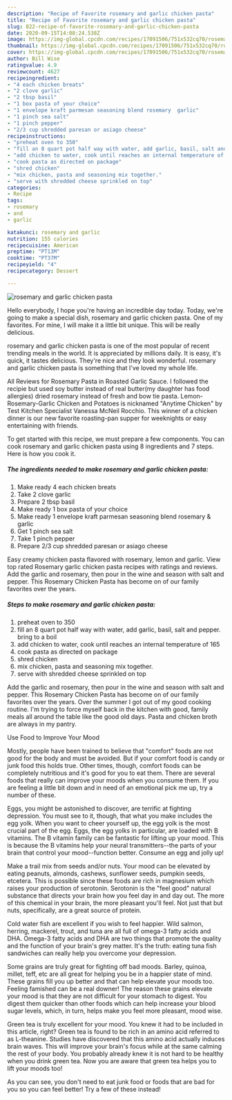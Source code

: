 ```yaml
---
description: "Recipe of Favorite rosemary and garlic chicken pasta"
title: "Recipe of Favorite rosemary and garlic chicken pasta"
slug: 822-recipe-of-favorite-rosemary-and-garlic-chicken-pasta
date: 2020-09-15T14:08:24.538Z
image: https://img-global.cpcdn.com/recipes/17091506/751x532cq70/rosemary-and-garlic-chicken-pasta-recipe-main-photo.jpg
thumbnail: https://img-global.cpcdn.com/recipes/17091506/751x532cq70/rosemary-and-garlic-chicken-pasta-recipe-main-photo.jpg
cover: https://img-global.cpcdn.com/recipes/17091506/751x532cq70/rosemary-and-garlic-chicken-pasta-recipe-main-photo.jpg
author: Bill Wise
ratingvalue: 4.9
reviewcount: 4627
recipeingredient:
- "4 each chicken breats"
- "2 clove garlic"
- "2 tbsp basil"
- "1 box pasta of your choice"
- "1 envelope kraft parmesan seasoning blend rosemary  garlic"
- "1 pinch sea salt"
- "1 pinch pepper"
- "2/3 cup shredded paresan or asiago cheese"
recipeinstructions:
- "preheat oven to 350"
- "fill an 8 quart pot half way with water, add garlic, basil, salt and pepper. bring to a boil"
- "add chicken to water, cook until reaches an internal temperature of 165"
- "cook pasta as directed on package"
- "shred chicken"
- "mix chicken, pasta and seasoning mix together."
- "serve with shredded cheese sprinkled on top"
categories:
- Recipe
tags:
- rosemary
- and
- garlic

katakunci: rosemary and garlic 
nutrition: 155 calories
recipecuisine: American
preptime: "PT13M"
cooktime: "PT37M"
recipeyield: "4"
recipecategory: Dessert

---
```



![rosemary and garlic chicken pasta](https://img-global.cpcdn.com/recipes/17091506/751x532cq70/rosemary-and-garlic-chicken-pasta-recipe-main-photo.jpg)

Hello everybody, I hope you're having an incredible day today. Today, we're going to make a special dish, rosemary and garlic chicken pasta. One of my favorites. For mine, I will make it a little bit unique. This will be really delicious.

rosemary and garlic chicken pasta is one of the most popular of recent trending meals in the world. It is appreciated by millions daily. It is easy, it's quick, it tastes delicious. They're nice and they look wonderful. rosemary and garlic chicken pasta is something that I've loved my whole life.

All Reviews for Rosemary Pasta in Roasted Garlic Sauce. I followed the recipie but used soy butter instead of real butter(my daughter has food allergies) dried rosemary instead of fresh and bow tie pasta. Lemon-Rosemary-Garlic Chicken and Potatoes is nicknamed &#34;Anytime Chicken&#34; by Test Kitchen Specialist Vanessa McNeil Rocchio. This winner of a chicken dinner is our new favorite roasting-pan supper for weeknights or easy entertaining with friends.


To get started with this recipe, we must prepare a few components. You can cook rosemary and garlic chicken pasta using 8 ingredients and 7 steps. Here is how you cook it.

<!--inarticleads1-->

##### The ingredients needed to make rosemary and garlic chicken pasta:

1. Make ready 4 each chicken breats
1. Take 2 clove garlic
1. Prepare 2 tbsp basil
1. Make ready 1 box pasta of your choice
1. Make ready 1 envelope kraft parmesan seasoning blend rosemary &amp; garlic
1. Get 1 pinch sea salt
1. Take 1 pinch pepper
1. Prepare 2/3 cup shredded paresan or asiago cheese


Easy creamy chicken pasta flavored with rosemary, lemon and garlic. View top rated Rosemary garlic chicken pasta recipes with ratings and reviews. Add the garlic and rosemary, then pour in the wine and season with salt and pepper. This Rosemary Chicken Pasta has become on of our family favorites over the years. 

<!--inarticleads2-->

##### Steps to make rosemary and garlic chicken pasta:

1. preheat oven to 350
1. fill an 8 quart pot half way with water, add garlic, basil, salt and pepper. bring to a boil
1. add chicken to water, cook until reaches an internal temperature of 165
1. cook pasta as directed on package
1. shred chicken
1. mix chicken, pasta and seasoning mix together.
1. serve with shredded cheese sprinkled on top


Add the garlic and rosemary, then pour in the wine and season with salt and pepper. This Rosemary Chicken Pasta has become on of our family favorites over the years. Over the summer I got out of my good cooking routine. I&#39;m trying to force myself back in the kitchen with good, family meals all around the table like the good old days. Pasta and chicken broth are always in my pantry. 

Use Food to Improve Your Mood


Mostly, people have been trained to believe that "comfort" foods are not good for the body and must be avoided. But if your comfort food is candy or junk food this holds true. Other times, though, comfort foods can be completely nutritious and it's good for you to eat them. There are several foods that really can improve your moods when you consume them. If you are feeling a little bit down and in need of an emotional pick me up, try a number of these.

Eggs, you might be astonished to discover, are terrific at fighting depression. You must see to it, though, that what you make includes the egg yolk. When you want to cheer yourself up, the egg yolk is the most crucial part of the egg. Eggs, the egg yolks in particular, are loaded with B vitamins. The B vitamin family can be fantastic for lifting up your mood. This is because the B vitamins help your neural transmitters--the parts of your brain that control your mood--function better. Consume an egg and jolly up!

Make a trail mix from seeds and/or nuts. Your mood can be elevated by eating peanuts, almonds, cashews, sunflower seeds, pumpkin seeds, etcetera. This is possible since these foods are rich in magnesium which raises your production of serotonin. Serotonin is the "feel good" natural substance that directs your brain how you feel day in and day out. The more of this chemical in your brain, the more pleasant you'll feel. Not just that but nuts, specifically, are a great source of protein.

Cold water fish are excellent if you wish to feel happier. Wild salmon, herring, mackerel, trout, and tuna are all full of omega-3 fatty acids and DHA. Omega-3 fatty acids and DHA are two things that promote the quality and the function of your brain's grey matter. It's the truth: eating tuna fish sandwiches can really help you overcome your depression. 

Some grains are truly great for fighting off bad moods. Barley, quinoa, millet, teff, etc are all great for helping you be in a happier state of mind. These grains fill you up better and that can help elevate your moods too. Feeling famished can be a real downer! The reason these grains elevate your mood is that they are not difficult for your stomach to digest. You digest them quicker than other foods which can help increase your blood sugar levels, which, in turn, helps make you feel more pleasant, mood wise.

Green tea is truly excellent for your mood. You knew it had to be included in this article, right? Green tea is found to be rich in an amino acid referred to as L-theanine. Studies have discovered that this amino acid actually induces brain waves. This will improve your brain's focus while at the same calming the rest of your body. You probably already knew it is not hard to be healthy when you drink green tea. Now you are aware that green tea helps you to lift your moods too!

As you can see, you don't need to eat junk food or foods that are bad for you so you can feel better! Try a few of these instead!

